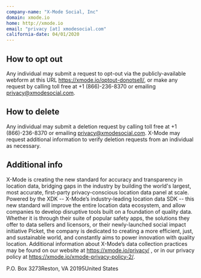 ```yaml
---
company-name: "X-Mode Social, Inc"
domain: xmode.io
home: http://xmode.io
email: "privacy [at] xmodesocial.com"
california-date: 04/01/2020
---
```

## How to opt out


Any individual may submit a request to opt-out via the publicly-available webform at this URL https://xmode.io/optout-donotsell/, or make any request by calling toll free at +1 (866)-236-8370 or emailing privacy@xmodesocial.com.

## How to delete


Any individual may submit a deletion request by calling toll free at +1 (866)-236-8370 or emailing privacy@xmodesocial.com. X-Mode may request additional information to verify deletion requests from an individual as necessary.

## Additional info


X-Mode is creating the new standard for accuracy and transparency in location data, bridging gaps in the industry by building the world's largest, most accurate, first-party privacy-conscious location data panel at scale. Powered by the XDK -- X-Mode’s industry-leading location data SDK -- this new standard will improve the entire location data ecosystem, and allow companies to develop disruptive tools built on a foundation of quality data. Whether it is through their suite of popular safety apps, the solutions they offer to data sellers and licensors, or their newly-launched social impact initiative Picket, the company is dedicated to creating a more efficient, just, and sustainable world, and constantly aims to power innovation with quality location. Additional information about X-Mode’s data collection practices may be found on our website at https://xmode.io/privacy/ , or in our privacy policy at https://xmode.io/xmode-privacy-policy-2/.

P.O. Box 3273Reston, VA 20195United States













